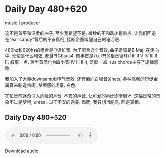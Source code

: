 # Daily Day 480+620
music | producer

这不是首平和温柔的曲子, 至少我希望不是. 微秒的不和谐才是重点. 让我们回避在"ear candy"背后的不安真相, 挂断企图叫醒自己的电话吧.

480hz和620hz的组合是电话忙音. 为了配合这个音效, 曲子定调是B Maj. 
在走向中, 无论是什么和弦, 都含有Gbsus4. 前半首是八小节的根音循环(I III II V IV III II I), 叙事一点. 后半首简化为四小节(IV III II I), 洗脑一点. sus chords主导了旋律思路.

我加入了大量downsample电气音效, 还有偏向白噪音的hats, 各种高频的短促金属音来制造喧闹, 梦境感的场景. 白色.

在忙音前逐渐引入危险的声音, 不安的声音, 让可爱的声音逐渐崩坏. 这幅日常的景象不过是梦境, unreal, 过于不安的完美. 然而, 我只想当鸵鸟, 回避真相. 

## Daily Day 480+620

<audio controls>
  <source src="Daily Day 480+620.mp3" type="audio/mp3">
 Player Unsupported.
</audio>

[Download audio]("Daily%20Day%20480+620.mp3")